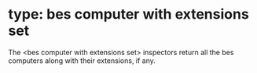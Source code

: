 # type: bes computer with extensions set

The &lt;bes computer with extensions set&gt; inspectors return all the bes computers along with their extensions, if any.
